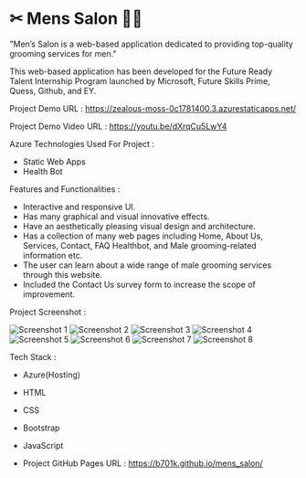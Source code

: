 # ✂ Mens Salon 💇‍♂️

"Men’s Salon is a web-based application dedicated to providing top-quality grooming services for men."


This web-based application has been developed for the Future Ready Talent Internship Program launched by Microsoft, Future Skills Prime, Quess, Github, and EY.


Project Demo URL : https://zealous-moss-0c1781400.3.azurestaticapps.net/

Project Demo Video URL : https://youtu.be/dXrqCu5LwY4


Azure Technologies Used For Project :

- Static Web Apps
- Health Bot


Features and Functionalities :

- Interactive and responsive UI.
- Has many graphical and visual innovative effects.
- Have an aesthetically pleasing visual design and architecture.
- Has a collection of many web pages including Home, About Us, Services, Contact, FAQ Healthbot, and Male grooming-related information etc.
- The user can learn about a wide range of male grooming services through this website.
- Included the Contact Us survey form to increase the scope of improvement.


Project Screenshot : 

![Screenshot 1](https://github.com/b701k/mens_salon/assets/132773677/3eadb70e-32be-412c-a432-e7842a1e8f0c)
![Screenshot 2](https://github.com/b701k/mens_salon/assets/132773677/8170e39a-b811-4226-90e6-b4d80415fba5)
![Screenshot 3](https://github.com/b701k/mens_salon/assets/132773677/254d0c9f-c878-4c81-9e5d-07db302129ef)
![Screenshot 4](https://github.com/b701k/mens_salon/assets/132773677/5db620e1-13c5-4f9b-976c-aecbc2e8c104)
![Screenshot 5](https://github.com/b701k/mens_salon/assets/132773677/63b844df-7096-4743-a466-5de858041df7)
![Screenshot 6](https://github.com/b701k/mens_salon/assets/132773677/e58695c6-566e-4ba6-ae4a-9b90828ff19b)
![Screenshot 7](https://github.com/b701k/mens_salon/assets/132773677/3f167446-2cb3-4087-825f-69842a22dd1c)
![Screenshot 8](https://github.com/b701k/mens_salon/assets/132773677/a3ead4bb-f336-4708-9816-c2181e2a14bd)


Tech Stack :
  
- Azure(Hosting)
- HTML
- CSS
- Bootstrap
- JavaScript

- Project GitHub Pages URL : https://b701k.github.io/mens_salon/






